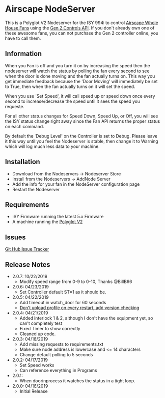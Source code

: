 # Airscape NodeServer

This is a Polyglot V2 Nodeserver for the ISY 994i to control [Airscape Whole House Fans](https://airscapefans.com/) using the [Gen 2 Controls API](https://blog.airscapefans.com/archives/gen-2-controls-api).  If you don't already own one of these awesome fans, you can not purchase the Gen 2 controller online, you have to call them.

## Information

When you Fan is off and you turn it on by increasing the speed then the nodeserver will watch the status by polling the fan every second to see when the door is done moving and the fan actually turns on.  This way you get immediate feedback because the 'Door Moving' will immediately be set to True, then when the fan actually turns on it will set the speed.

When you use 'Set Speed', it will call speed up or speed down once every second to increase/decrease the speed until it sees the speed you requeste.

For all other status changes for Speed Down, Speed Up, or Off, you will see the ISY status change right away since the Fan API returns the proper status on each command.

By default the 'Debug Level' on the Controller is set to Debug.  Please leave it this way until you feel the Nodeserver is stable, then change it to Warning which will log much less data to your machine.

## Installation

- Download from the Nodeservers -> Nodeserver Store
- Install from the Nodeservers -> AddNode Server
- Add the info for your fan in the NodeServer configuration page
- Restart the Nodeserver

## Requirements

- ISY Firmware running the latest 5.x Firmware
- A machine running the [Polyglot V2](https://github.com/UniversalDevicesInc/polyglot-v2/blob/master/README.md)

## Issues

[Git Hub Issue Tracker](https://github.com/jimboca/udi-poly-airscape/issues)

## Release Notes

- 2.0.7: 10/22/2019
  - Modify speed range from 0-9 to 0-10, Thanks @BillB66
- 2.0.6: 04/23/2019
  - Set Controller default ST=1 as it should be.
- 2.0.5: 04/22/2019
  - Add timeout in watch_door for 60 seconds
  - [Don't upload profile on every restart, add version checking](https://github.com/jimboca/udi-poly-airscape/issues/2)
- 2.0.4: 04/21/2019
  - Added interlock 1 & 2, although I don't have the equipment yet, so can't completely test
  - Fixed Timer to show correctly
  - Cleaned up code.
- 2.0.3: 04/18/2019
  - Add missing requests to requirements.txt
  - Make sure node address is lowercase and <= 14 characters
  - Change default polling to 5 seconds
- 2.0.2: 04/17/2019
  - Set Speed works
  - Can reference everything in Programs
- 2.0.1:
  - When doorinprocess it watches the status in a tight loop.
- 2.0.0: 04/16/2019
  - Initial Release
